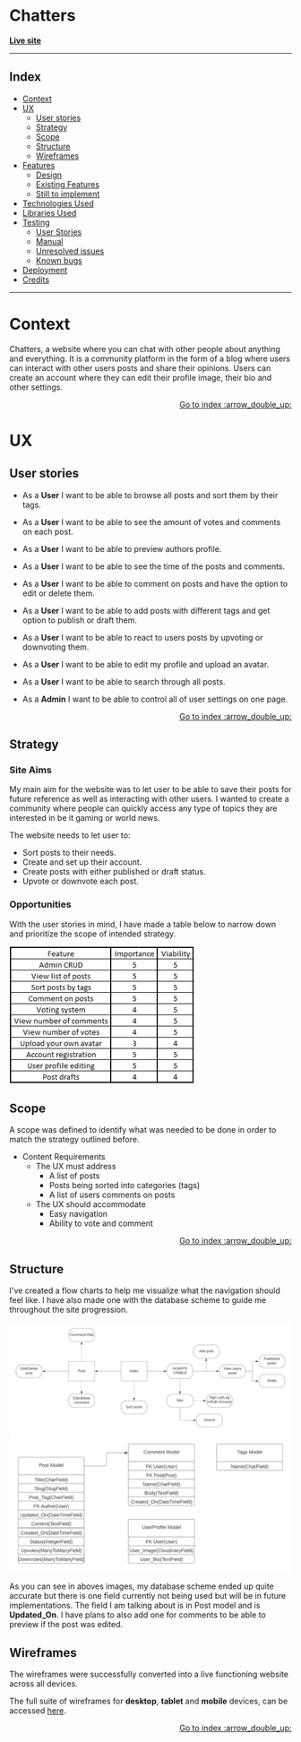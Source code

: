 # Chatters

**[Live site](https://cipp4-eryk.herokuapp.com/)**

---

<span id="top"></span>

## Index

- <a href="#context">Context</a>
- <a href="#ux">UX</a>
  - <a href="#ux-stories">User stories</a>
  - <a href="#ux-strategy">Strategy</a>
  - <a href="#ux-scope">Scope</a>
  - <a href="#ux-structure">Structure</a>
  - <a href="#ux-structure">Wireframes</a>
- <a href="#features">Features</a>
  - <a href="#features-all">Design</a>
  - <a href="#features-all">Existing Features</a>
  - <a href="#features-future">Still to implement</a>
- <a href="#technologies">Technologies Used</a>
- <a href="#libraries">Libraries Used</a>
- <a href="#testing">Testing</a>
  - <a href="#testing-manual">User Stories</a>
  - <a href="#testing-manual">Manual</a>
  - <a href="#testing-unresolved">Unresolved issues</a>
  - <a href="#testing-bugs">Known bugs</a>
- <a href="#deployment">Deployment</a>
- <a href="#credits">Credits</a>

---

<span id="context"></span>

# **Context**

Chatters, a website where you can chat with other people about anything and everything. It is a community platform in the form of a blog where users can
interact with other users posts and share their opinions. Users can create an account where they can edit their profile image, their bio and other
settings.

<div align="right"><a style="text-align:right" href="#top">Go to index :arrow_double_up:</a></div>

# **UX**

<span id="ux-stories"></span>

## **User stories**

- As a **User** I want to be able to browse all posts and sort them by their tags.
- As a **User** I want to be able to see the amount of votes and comments on each post.
- As a **User** I want to be able to preview authors profile.
- As a **User** I want to be able to see the time of the posts and comments.
- As a **User** I want to be able to comment on posts and have the option to edit or delete them.
- As a **User** I want to be able to add posts with different tags and get option to publish or draft them.
- As a **User** I want to be able to react to users posts by upvoting or downvoting them.
- As a **User** I want to be able to edit my profile and upload an avatar.
- As a **User** I want to be able to search through all posts.

- As a **Admin** I want to be able to control all of user settings on one page.


<div align="right"><a style="text-align:right" href="#top">Go to index :arrow_double_up:</a></div>

## **Strategy**

<span id="ux-strategy"></span>

### **Site Aims**

My main aim for the website was to let user to be able to save their posts for future reference as well as interacting with other users. I wanted to create a community where people can quickly access any type of topics they are interested in be it gaming or world news.

The website needs to let user to:

- Sort posts to their needs.
- Create and set up their account.
- Create posts with either published or draft status.
- Upvote or downvote each post.

### **Opportunities**

With the user stories in mind, I have made a table below to narrow down and prioritize the scope of intended strategy.

![Opportunities](docs/opportunities.png)

## **Scope**

<span id="ux-scope"></span>

A scope was defined to identify what was needed to be done in order to match the strategy outlined before.

- Content Requirements
  - The UX must address
    - A list of posts
    - Posts being sorted into categories (tags)
    - A list of users comments on posts
  - The UX should accommodate
    - Easy navigation
    - Ability to vote and comment

<div align="right"><a style="text-align:right" href="#top">Go to index :arrow_double_up:</a></div>

## **Structure**

<span id="ux-structure"></span>

I've created a flow charts to help me visualize what the navigation should feel like. I have also made one with the database scheme to guide me throughout the site progression.

![Structure](docs/site-structure.png)
![Database](docs/database.png)

As you can see in aboves images, my database scheme ended up quite accurate but there is one field currently not being used but will be in future implementations. The field I am talking about is in Post model and is **Updated_On**. I have plans to also add one for comments to be able to preview if the post was edited.

## **Wireframes**

<span id="ux-wireframes"></span>

The wireframes were successfully converted into a live functioning website across all devices.

The full suite of wireframes for **desktop**, **tablet** and **mobile** devices, can be accessed [here](wireframes/).

<div align="right"><a style="text-align:right" href="#top">Go to index :arrow_double_up:</a></div>